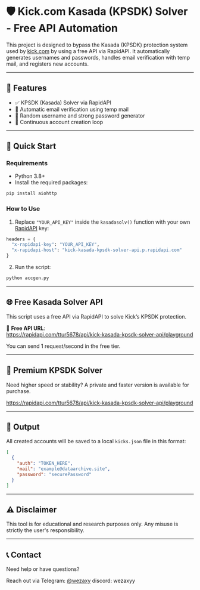 
# 🛡️ Kick.com Kasada (KPSDK) Solver - Free API Automation

This project is designed to bypass the Kasada (KPSDK) protection system used by [kick.com](https://kick.com) by using a free API via RapidAPI. It automatically generates usernames and passwords, handles email verification with temp mail, and registers new accounts.

---

## 🚀 Features

- ✅ KPSDK (Kasada) Solver via RapidAPI
- 📩 Automatic email verification using temp mail
- 🔐 Random username and strong password generator
- 🔁 Continuous account creation loop

---

## 🧪 Quick Start

### Requirements

- Python 3.8+
- Install the required packages:

```bash
pip install aiohttp 
```

### How to Use

1. Replace `"YOUR_API_KEY"` inside the `kasadasolv()` function with your own [RapidAPI](https://rapidapi.com/ttur5678/api/kick-kasada-kpsdk-solver-api/playground) key:

```python
headers = {
  "x-rapidapi-key": "YOUR_API_KEY",
  "x-rapidapi-host": "kick-kasada-kpsdk-solver-api.p.rapidapi.com"
}
```

2. Run the script:

```bash
python accgen.py
```

---

## 🌐 Free Kasada Solver API

This script uses a free API via RapidAPI to solve Kick’s KPSDK protection.

🔗 **Free API URL**:  
https://rapidapi.com/ttur5678/api/kick-kasada-kpsdk-solver-api/playground

You can send 1 request/second in the free tier.

---

## 💎 Premium KPSDK Solver 

Need higher speed or stability? A private and faster version is available for purchase.

https://rapidapi.com/ttur5678/api/kick-kasada-kpsdk-solver-api/playground

---

## 📁 Output

All created accounts will be saved to a local `kicks.json` file in this format:

```json
[
  {
    "auth": "TOKEN_HERE",
    "mail": "example@dataarchive.site",
    "password": "securePassword"
  }
]
```

---

## ⚠️ Disclaimer

This tool is for educational and research purposes only. Any misuse is strictly the user's responsibility.

---

## 📞 Contact

Need help or have questions?  

Reach out via Telegram: [@wezaxy](https://t.me/wezassy)
discord: wezaxyy
